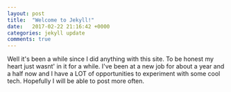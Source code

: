```yaml
---
layout: post
title:  "Welcome to Jekyll!"
date:   2017-02-22 21:16:42 +0000
categories: jekyll update
comments: true
---
```

Well it's been a while since I did anything with this site. To be honest my heart just wasnt' in it for a while. I've been at a new job for about a year and a half now and I have a LOT of opportunities to experiment with some cool tech. Hopefully I will be able to post more often.
